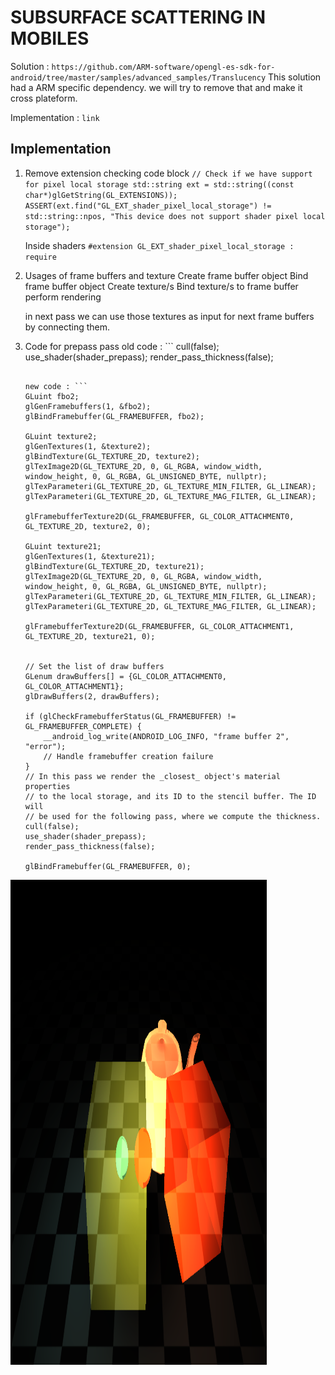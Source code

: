 # SUBSURFACE SCATTERING IN MOBILES

Solution : `https://github.com/ARM-software/opengl-es-sdk-for-android/tree/master/samples/advanced_samples/Translucency`
This solution had a ARM specific dependency. we will try to remove that and make it cross plateform.

Implementation : `link`

## Implementation

1. Remove extension checking code block
    `
    // Check if we have support for pixel local storage
    std::string ext = std::string((const char*)glGetString(GL_EXTENSIONS));
    ASSERT(ext.find("GL_EXT_shader_pixel_local_storage") != std::string::npos, "This device does not support shader pixel local storage");
    `

    Inside shaders 
    `#extension GL_EXT_shader_pixel_local_storage : require`

2. Usages of frame buffers and texture
    Create frame buffer object
    Bind frame buffer object
    Create texture/s 
    Bind texture/s to frame buffer
    perform rendering

    in next pass we can use those textures as input for next frame buffers by connecting them.

3. Code for prepass pass
    old code : ```
    cull(false);
    use_shader(shader_prepass);
    render_pass_thickness(false);
    ```

    new code : ```
    GLuint fbo2;
    glGenFramebuffers(1, &fbo2);
    glBindFramebuffer(GL_FRAMEBUFFER, fbo2);

    GLuint texture2;
    glGenTextures(1, &texture2);
    glBindTexture(GL_TEXTURE_2D, texture2);
    glTexImage2D(GL_TEXTURE_2D, 0, GL_RGBA, window_width, window_height, 0, GL_RGBA, GL_UNSIGNED_BYTE, nullptr);
    glTexParameteri(GL_TEXTURE_2D, GL_TEXTURE_MIN_FILTER, GL_LINEAR);
    glTexParameteri(GL_TEXTURE_2D, GL_TEXTURE_MAG_FILTER, GL_LINEAR);

    glFramebufferTexture2D(GL_FRAMEBUFFER, GL_COLOR_ATTACHMENT0, GL_TEXTURE_2D, texture2, 0);

    GLuint texture21;
    glGenTextures(1, &texture21);
    glBindTexture(GL_TEXTURE_2D, texture21);
    glTexImage2D(GL_TEXTURE_2D, 0, GL_RGBA, window_width, window_height, 0, GL_RGBA, GL_UNSIGNED_BYTE, nullptr);
    glTexParameteri(GL_TEXTURE_2D, GL_TEXTURE_MIN_FILTER, GL_LINEAR);
    glTexParameteri(GL_TEXTURE_2D, GL_TEXTURE_MAG_FILTER, GL_LINEAR);

    glFramebufferTexture2D(GL_FRAMEBUFFER, GL_COLOR_ATTACHMENT1, GL_TEXTURE_2D, texture21, 0);


    // Set the list of draw buffers
    GLenum drawBuffers[] = {GL_COLOR_ATTACHMENT0, GL_COLOR_ATTACHMENT1};
    glDrawBuffers(2, drawBuffers);

    if (glCheckFramebufferStatus(GL_FRAMEBUFFER) != GL_FRAMEBUFFER_COMPLETE) {
        __android_log_write(ANDROID_LOG_INFO, "frame buffer 2", "error");
        // Handle framebuffer creation failure
    }
    // In this pass we render the _closest_ object's material properties
    // to the local storage, and its ID to the stencil buffer. The ID will 
    // be used for the following pass, where we compute the thickness.
    cull(false);
    use_shader(shader_prepass);
    render_pass_thickness(false);

    glBindFramebuffer(GL_FRAMEBUFFER, 0);
    ```

![Screenshot](/results/app.png)